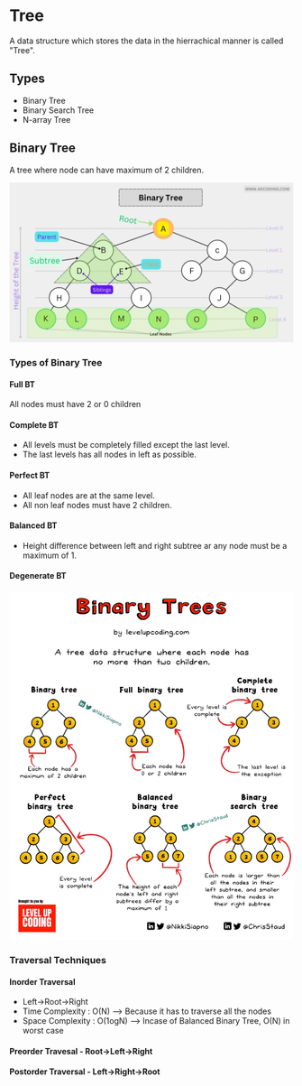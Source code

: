 # Tree

A data structure which stores the data in the hierrachical manner is called "Tree".

## Types

* Binary Tree
* Binary Search Tree
* N-array Tree

## Binary Tree

A tree where node can have maximum of 2 children.

![Parent-Child Relation](./binary-tree-data-structure.webp)

### Types of Binary Tree

#### Full BT

All nodes must have 2 or 0 children

#### Complete BT

* All levels must be completely filled except the last level.
* The last levels has all nodes in left as possible.

#### Perfect BT

* All leaf nodes are at the same level.
* All non leaf nodes must have 2 children.

#### Balanced BT

* Height difference between left and right subtree ar any node must be a maximum of 1.

#### Degenerate BT

![Binary Tree Types](./types_of_BST.jpeg)

### Traversal Techniques

#### Inorder Traversal 

* Left->Root->Right
* Time Complexity : O(N) --> Because it has to traverse all the nodes
* Space Complexity : O(1ogN) --> Incase of Balanced Binary Tree, O(N) in worst case

#### Preorder Travesal - Root->Left->Right

#### Postorder Traversal - Left->Right->Root

